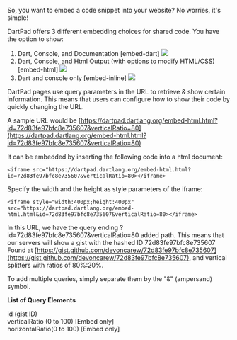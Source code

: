 So, you want to embed a code snippet into your website? No worries, it's simple! 

DartPad offers 3 different embedding choices for shared code. You have the option to show:

1. Dart, Console, and Documentation [embed-dart]
![](https://github.com/dart-lang/dart-pad/blob/master/doc/images/embed-dart.png)
2. Dart, Console, and Html Output (with options to modify HTML/CSS) [embed-html]
![](https://github.com/dart-lang/dart-pad/blob/master/doc/images/embed-html.png)
3. Dart and console only [embed-inline]
![](https://github.com/dart-lang/dart-pad/blob/master/doc/images/embed-inline.png)

DartPad pages use query parameters in the URL to retrieve & show certain information.
This means that users can configure how to show their code by quickly changing the URL.

A sample URL would be 
[https://dartpad.dartlang.org/embed-html.html?id=72d83fe97bfc8e735607&verticalRatio=80](https://dartpad.dartlang.org/embed-html.html?id=72d83fe97bfc8e735607&verticalRatio=80)

It can be embedded by inserting the following code into a html document:
    
    <iframe src="https://dartpad.dartlang.org/embed-html.html?id=72d83fe97bfc8e735607&verticalRatio=80></iframe>

Specify the width and the height as style parameters of the iframe:
    
    <iframe style="width:400px;height:400px" src="https://dartpad.dartlang.org/embed-html.html&id=72d83fe97bfc8e735607&verticalRatio=80></iframe>

In this URL, we have the query ending
?id=72d83fe97bfc8e735607&verticalRatio=80 added path.
This means that our servers will show a gist with the hashed ID 72d83fe97bfc8e735607
Found at [https://gist.github.com/devoncarew/72d83fe97bfc8e735607](https://gist.github.com/devoncarew/72d83fe97bfc8e735607), and vertical splitters with ratios of 80%:20%.

To add multiple queries, simply separate them by the "&" (ampersand) symbol.

**List of Query Elements**

id (gist ID)  
verticalRatio (0 to 100) [Embed only]  
horizontalRatio(0 to 100) [Embed only]